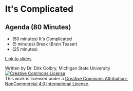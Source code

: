 # It's Complicated



## Agenda (80 Minutes)

- (50 minutes) It's Complicated
- (5 minutes) Break (Brain Teaser)
- (25 minutes) 



[Link to slides](https://docs.google.com/presentation/d/1YTRWWyX6pT62zKw9dYIsB7xKjxUfC-dVyI3qOwYBPIY/edit?usp=sharing)


Written by Dr. Dirk Colbry, Michigan State University
<a rel="license" href="http://creativecommons.org/licenses/by-nc/4.0/"><img alt="Creative Commons License" style="border-width:0" src="https://i.creativecommons.org/l/by-nc/4.0/88x31.png" /></a><br />This work is licensed under a <a rel="license" href="http://creativecommons.org/licenses/by-nc/4.0/">Creative Commons Attribution-NonCommercial 4.0 International License</a>.
